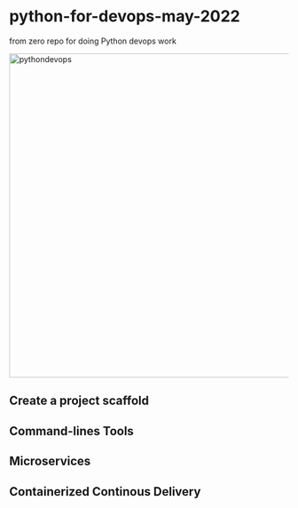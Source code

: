 # python-for-devops-may-2022
from zero repo for doing Python devops work

<img width="584" alt="pythondevops" src="https://user-images.githubusercontent.com/38841207/168478016-fe7b4811-3aa6-41da-a23d-a8e5b9c965ba.png">


## Create a project scaffold 

## Command-lines Tools 

## Microservices 

## Containerized Continous Delivery 
